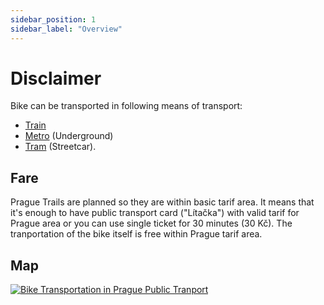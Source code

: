 ```yaml
---
sidebar_position: 1
sidebar_label: "Overview"
---
```


# Disclaimer

Bike can be transported in following means of transport:
- [Train](transportation/train)
- [Metro](transportation/metro) (Underground)
- [Tram](transportation/tram) (Streetcar).

## Fare

Prague Trails are planned so they are within basic tarif area. It means that it's enough to have public transport card ("Lítačka") with valid tarif for Prague area or you can use single ticket for 30 minutes (30 Kč). The tranportation of the bike itself is free within Prague tarif area.

## Map

[![Bike Transportation in Prague Public Tranport][image]][hyperlink]

[hyperlink]: https://pid.cz/wp-content/uploads/mapy/ostatni/a5_cyklo_doprava.png
[image]: /img/pid-metro-and-trams.png
(Bike Transportation in Prague Public Tranport)
